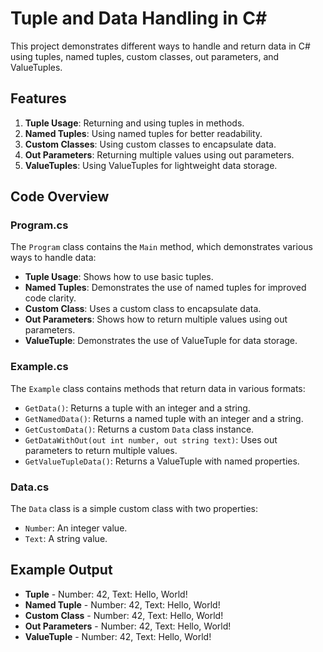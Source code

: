 # Tuple and Data Handling in C#

This project demonstrates different ways to handle and return data in C# using tuples, named tuples, custom classes, out parameters, and ValueTuples.

## Features

1. **Tuple Usage**: Returning and using tuples in methods.
2. **Named Tuples**: Using named tuples for better readability.
3. **Custom Classes**: Using custom classes to encapsulate data.
4. **Out Parameters**: Returning multiple values using out parameters.
5. **ValueTuples**: Using ValueTuples for lightweight data storage.

## Code Overview

### Program.cs

The `Program` class contains the `Main` method, which demonstrates various ways to handle data:

- **Tuple Usage**: Shows how to use basic tuples.
- **Named Tuples**: Demonstrates the use of named tuples for improved code clarity.
- **Custom Class**: Uses a custom class to encapsulate data.
- **Out Parameters**: Shows how to return multiple values using out parameters.
- **ValueTuple**: Demonstrates the use of ValueTuple for data storage.

### Example.cs

The `Example` class contains methods that return data in various formats:

- `GetData()`: Returns a tuple with an integer and a string.
- `GetNamedData()`: Returns a named tuple with an integer and a string.
- `GetCustomData()`: Returns a custom `Data` class instance.
- `GetDataWithOut(out int number, out string text)`: Uses out parameters to return multiple values.
- `GetValueTupleData()`: Returns a ValueTuple with named properties.

### Data.cs

The `Data` class is a simple custom class with two properties:

- `Number`: An integer value.
- `Text`: A string value.

## Example Output

- **Tuple** - Number: 42, Text: Hello, World!
- **Named Tuple** - Number: 42, Text: Hello, World!
- **Custom Class** - Number: 42, Text: Hello, World!
- **Out Parameters** - Number: 42, Text: Hello, World!
- **ValueTuple** - Number: 42, Text: Hello, World!

